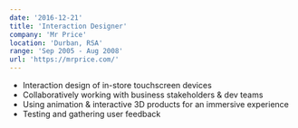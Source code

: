 ```yaml
---
date: '2016-12-21'
title: 'Interaction Designer'
company: 'Mr Price'
location: 'Durban, RSA'
range: 'Sep 2005 - Aug 2008'
url: 'https://mrprice.com/'
---
```


- Interaction design of in-store touchscreen devices
- Collaboratively working with business stakeholders & dev teams
- Using animation & interactive 3D products for an immersive experience
- Testing and gathering user feedback
